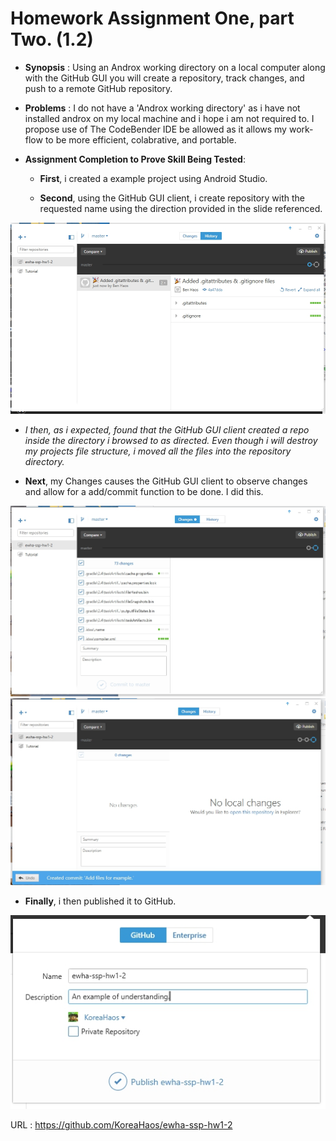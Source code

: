 # Homework Assignment One, part Two. (1.2)

* **Synopsis** : Using an Androx working directory on a local computer along with the GitHub GUI you will create a repository, track changes, and push to a remote GitHub repository.

* **Problems** : I do not have a 'Androx working directory' as i have not installed androx on my local machine and i hope i am not required to. I propose use of The CodeBender IDE be allowed as it allows my work-flow to be more efficient, colabrative, and portable.

* **Assignment Completion to Prove Skill Being Tested**:

  * **First**, i created a example project using Android Studio.

  * **Second**, using the GitHub GUI client, i create repository with the requested name using the direction provided in the slide referenced.

![Proof of gui created repo creation](../imgs/hw_2/proof_of_gui_created_repo.jpg)

  * *I then, as i expected, found that the GitHub GUI client created a repo inside the directory i browsed to as directed. Even though i will destroy my projects file structure, i moved all the files into the repository directory.*

  * **Next**, my Changes causes the GitHub GUI client to observe changes and allow for a add/commit function to be done. I did this.

![Proof of gui add and commit 1](../imgs/hw_2/proof_of_gui_add_and_commit1.jpg)
![Proof of gui add and commit 2](../imgs/hw_2/proof_of_gui_add_and_commit2.jpg)

  * **Finally**, i then published it to GitHub.


![proof of gui publish to github](../imgs/hw_2/proof_of_gui_publish_to_github.jpg)

URL : https://github.com/KoreaHaos/ewha-ssp-hw1-2

